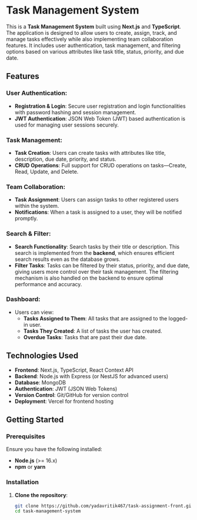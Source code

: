 # Task Management System

This is a **Task Management System** built using **Next.js** and **TypeScript**. The application is designed to allow users to create, assign, track, and manage tasks effectively while also implementing team collaboration features. It includes user authentication, task management, and filtering options based on various attributes like task title, status, priority, and due date.

## Features

### **User Authentication**:

- **Registration & Login**: Secure user registration and login functionalities with password hashing and session management.
- **JWT Authentication**: JSON Web Token (JWT) based authentication is used for managing user sessions securely.

### **Task Management**:

- **Task Creation**: Users can create tasks with attributes like title, description, due date, priority, and status.
- **CRUD Operations**: Full support for CRUD operations on tasks—Create, Read, Update, and Delete.

### **Team Collaboration**:

- **Task Assignment**: Users can assign tasks to other registered users within the system.
- **Notifications**: When a task is assigned to a user, they will be notified promptly.

### **Search & Filter**:

- **Search Functionality**: Search tasks by their title or description. This search is implemented from the **backend**, which ensures efficient search results even as the database grows.
- **Filter Tasks**: Tasks can be filtered by their status, priority, and due date, giving users more control over their task management. The filtering mechanism is also handled on the backend to ensure optimal performance and accuracy.

### **Dashboard**:

- Users can view:
  - **Tasks Assigned to Them**: All tasks that are assigned to the logged-in user.
  - **Tasks They Created**: A list of tasks the user has created.
  - **Overdue Tasks**: Tasks that are past their due date.

## Technologies Used

- **Frontend**: Next.js, TypeScript, React Context API
- **Backend**: Node.js with Express (or NestJS for advanced users)
- **Database**: MongoDB
- **Authentication**: JWT (JSON Web Tokens)
- **Version Control**: Git/GitHub for version control
- **Deployment**: Vercel for frontend hosting

## Getting Started

### Prerequisites

Ensure you have the following installed:

- **Node.js** (>= 16.x)
- **npm** or **yarn**

### Installation

1. **Clone the repository**:

   ```bash
   git clone https://github.com/yadavritik467/task-assignment-front.git
   cd task-management-system
   ```
